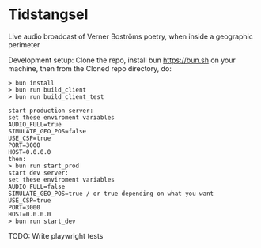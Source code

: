 # Tidstangsel
Live audio broadcast of Verner Boströms poetry, when inside a geographic perimeter

Development setup: 
	Clone the repo, 
	install bun https://bun.sh on your machine, 
	then from the Cloned repo directory, do: 

	> bun install
	> bun run build_client 
	> bun run build_client_test
	
	start production server: 
	set these enviroment variables
	AUDIO_FULL=true
	SIMULATE_GEO_POS=false
	USE_CSP=true
	PORT=3000
	HOST=0.0.0.0
	then:
	> bun run start_prod
	start dev server:
	set these enviroment variables
	AUDIO_FULL=false
	SIMULATE_GEO_POS=true / or true depending on what you want
	USE_CSP=true
	PORT=3000
	HOST=0.0.0.0 
	> bun run start_dev
	
TODO:
Write playwright tests



